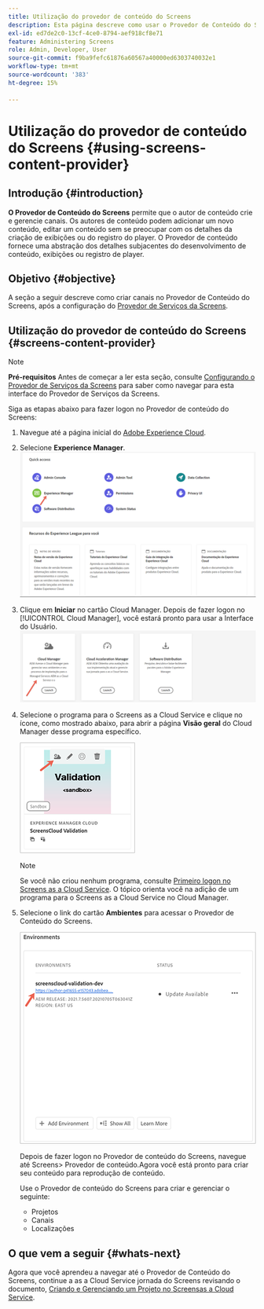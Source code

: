 ```yaml
---
title: Utilização do provedor de conteúdo do Screens
description: Esta página descreve como usar o Provedor de Conteúdo do Screens para criar conteúdo.
exl-id: ed7de2c0-13cf-4ce0-8794-aef918cf8e71
feature: Administering Screens
role: Admin, Developer, User
source-git-commit: f9ba9fefc61876a60567a40000ed6303740032e1
workflow-type: tm+mt
source-wordcount: '383'
ht-degree: 15%

---
```


# Utilização do provedor de conteúdo do Screens {#using-screens-content-provider}

## Introdução {#introduction}

**O Provedor de Conteúdo do Screens** permite que o autor de conteúdo crie e gerencie canais. Os autores de conteúdo podem adicionar um novo conteúdo, editar um conteúdo sem se preocupar com os detalhes da criação de exibições ou do registro do player. O Provedor de conteúdo fornece uma abstração dos detalhes subjacentes do desenvolvimento de conteúdo, exibições ou registro de player.

## Objetivo {#objective}

A seção a seguir descreve como criar canais no Provedor de Conteúdo do Screens, após a configuração do [Provedor de Serviços da Screens](https://experienceleague.adobe.com/docs/experience-manager-cloud-service/content/screens-as-cloud-service/configure-screens-cloud/using-screens-content-provider.html?lang=en).

## Utilização do provedor de conteúdo do Screens {#screens-content-provider}

>[!NOTE]
>**Pré-requisitos**
>Antes de começar a ler esta seção, consulte [Configurando o Provedor de Serviços da Screens](https://experienceleague.adobe.com/docs/experience-manager-cloud-service/content/screens-as-cloud-service/configure-screens-cloud/navigating-to-screens-services-provider.html) para saber como navegar para esta interface do Provedor de Serviços da Screens.

Siga as etapas abaixo para fazer logon no Provedor de conteúdo do Screens:

1. Navegue até a página inicial do [Adobe Experience Cloud](https://experience.adobe.com).

1. Selecione **Experience Manager**.
   ![Página de aterrissagem para Acesso Rápido às áreas do Experience Manager.](/help/implementing/cloud-manager/getting-access-to-aem-in-cloud/assets/landing-page1.png)

1. Clique em **Iniciar** no cartão Cloud Manager. Depois de fazer logon no [!UICONTROL Cloud Manager], você estará pronto para usar a Interface do Usuário.
   ![Quatro áreas do Cloud Manager — Brand Portal, Cloud Manager, Cloud Acceleration Manager e Distribuição de Software — cada uma mostrando seu próprio botão do Launch.](/help/implementing/cloud-manager/getting-access-to-aem-in-cloud/assets/landing-page2.png)

1. Selecione o programa para o Screens as a Cloud Service e clique no ícone, como mostrado abaixo, para abrir a página **Visão geral** do Cloud Manager desse programa específico.

   ![O ícone da página Visão geral do Cloud Manager é exibido na extremidade esquerda de uma barra de ferramentas.](/help/screens-cloud/assets/configure/screens-cp-1.png)

   >[!NOTE]
   >Se você não criou nenhum programa, consulte [Primeiro logon no Screens as a Cloud Service](https://experienceleague.adobe.com/docs/experience-manager-cloud-service/content/screens-as-cloud-service/onboarding-screens-cloud/first-time-login-screens-cloud.html). O tópico orienta você na adição de um programa para o Screens as a Cloud Service no Cloud Manager.

1. Selecione o link do cartão **Ambientes** para acessar o Provedor de Conteúdo do Screens.

   ![Link realçado pelo cartão Ambientes que permite acessar o Provedor de Conteúdo do Screens.](/help/screens-cloud/assets/configure/screens-cp-2.png)

   Depois de fazer logon no Provedor de conteúdo do Screens, navegue até Screens> Provedor de conteúdo.Agora você está pronto para criar seu conteúdo para reprodução de conteúdo.

   Use o Provedor de conteúdo do Screens para criar e gerenciar o seguinte:

   * Projetos
   * Canais
   * Localizações

## O que vem a seguir {#whats-next}

Agora que você aprendeu a navegar até o Provedor de Conteúdo do Screens, continue a as a Cloud Service jornada do Screens revisando o documento, [Criando e Gerenciando um Projeto no Screensas a Cloud Service](https://experienceleague.adobe.com/docs/experience-manager-cloud-service/content/screens-as-cloud-service/create-content/creating-projects-screens-cloud.html).
